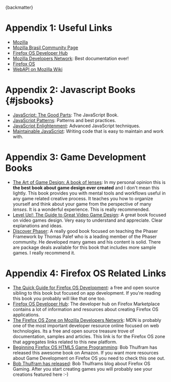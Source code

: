 {backmatter}

# Appendix 1: Useful Links

* [Mozilla](http://mozilla.org)
* [Mozilla Brasil Community Page](http://mozillabrasi.org.br)
* [Firefox OS Developer Hub](http://marketplace.firefox.com/developers)
* [Mozilla Developers Network](http://developer.mozilla.org/): Best documentation ever!
* [Firefox OS](http://www.mozilla.org/pt-BR/firefox/os/)
* [WebAPI on Mozilla Wiki](http://wiki.mozilla.org/WebAPI) 

# Appendix 2: Javascript Books {#jsbooks}

* [JavaScript: The Good Parts](http://shop.oreilly.com/product/9780596517748.do): The JavaScript Book.
* [JavaScript Patterns](http://shop.oreilly.com/product/9780596806767.do): Patterns and best practices.
* [JavaScript Enlightenment](http://shop.oreilly.com/product/0636920027713.do): Advanced JavaScript techniques.
* [Maintainable JavaScript](http://shop.oreilly.com/product/0636920027713.do): Writing code that is easy to maintain and work with.

# Appendix 3: Game Development Books

* [The Art of Game Design: A book of lenses](http://www.amazon.com/gp/product/0123694965/ref=as_li_tl?ie=UTF8&camp=1789&creative=9325&creativeASIN=0123694965&linkCode=as2&tag=andregacom02-20&linkId=3A6K4FN3GZ3AVW3K): In my personal opinion this is **the best book about game design ever created** and I don't mean this lightly. This book provides you with mental tools and workflows useful in any game related creative process. It teaches you how to organize yourself and think about your game from the perspective of many *lenses*. It is a wonderful experience. This is really recommended.
* [Level Up!: The Guide to Great Video Game Design](http://www.amazon.com/gp/product/047068867X/ref=as_li_tl?ie=UTF8&camp=1789&creative=390957&creativeASIN=047068867X&linkCode=as2&tag=andregacom02-20&linkId=TBDQTMA7QTIX4JOD): A great book focused on video games design. Very easy to understand and appreciate. Clear explanations and ideas.
* [Discover Phaser](http://www.discoverphaser.com/): A really good book focused on teaching the Phaser Framework by Thomas Palef who is a leading member of the Phaser community. He developed many games and his content is solid. There are package deals available for this book that includes more sample games. I really recommend it. 

# Appendix 4: Firefox OS Related Links

* [The Quick Guide for Firefox OS Development](https://leanpub.com/quickguidefirefoxosdevelopment/): a free and open source sibling to this book but focused on app development. If you're reading this book you probably will like that one too.
* [Firefox OS Developer Hub](https://marketplace.firefox.com/developers): The developer hub on Firefox Marketplace contains a lot of information and resources about creating Firefox OS applications.
* [The Firefox OS Zone on Mozilla Developers Network](https://developer.mozilla.org/en-US/Firefox_OS): MDN is probably one of the most important developer resource online focused on web technologies. Its a free and open source treasure trove of documentation, samples and articles. This link is for the Firefox OS zone that aggregates links related to this new platform.
* [Beginning Firefox OS HTML5 Game Programming](http://www.amazon.com/dp/B00IZUYIGO): Bob Thulfram has released this awesome book on Amazon. If you want more resources about Game Development on Firefox OS you need to check this one out.
* [Bob Thulfram has released](http://firefoxosgaming.blogspot.co.uk/): Bob Thulframs blog about Firefox OS Gaming. After you start creating games you will probably see your creations featured here :-)
